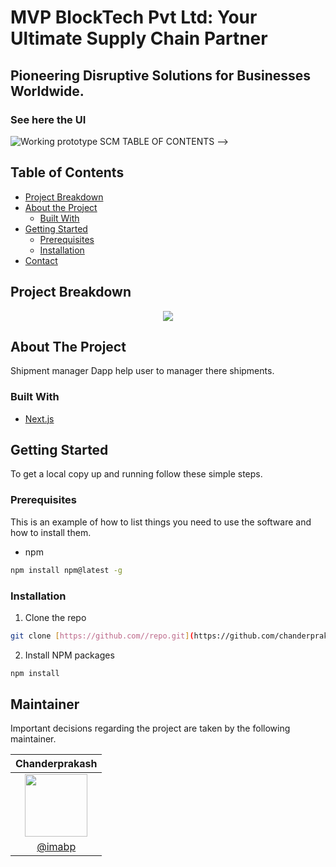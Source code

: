 # MVP BlockTech Pvt Ltd: Your Ultimate Supply Chain Partner
## Pioneering Disruptive Solutions for Businesses Worldwide.

### See here the UI

![Working prototype SCM](https://github.com/chanderprakash20/tracker/assets/132908264/f426a4a2-26c7-4c52-95c7-852e4b254b20)
TABLE OF CONTENTS -->

## Table of Contents
- [Project Breakdown](#project-breakdown)
- [About the Project](#about-the-project)
  - [Built With](#built-with)
- [Getting Started](#getting-started)
  - [Prerequisites](#prerequisites)
  - [Installation](#installation)
- [Contact](#maintainer)

<!-- Project Breakdown -->
## Project Breakdown 

<p align="center">
<img src="./public/breakdown.png"/>
</p>

<!-- ABOUT THE PROJECT -->

## About The Project

Shipment manager Dapp help user to manager there shipments.
<!-- Here's a blank template to get started:
**To avoid retyping too much info. Do a search and replace with your text editor for the following:**
`github_username`, `repo`, `twitter_handle`, `email` -->

### Built With

- [Next.js]([https://reactjs.org/](https://nextjs.org/))

<!-- GETTING STARTED -->

## Getting Started

To get a local copy up and running follow these simple steps.

### Prerequisites

This is an example of how to list things you need to use the software and how to install them.

- npm

```sh
npm install npm@latest -g
```

### Installation

1. Clone the repo

```sh
git clone [https://github.com//repo.git](https://github.com/chanderprakash20/tracker.git)
```

2. Install NPM packages

```sh
npm install
```



## Maintainer
Important decisions regarding the project are taken by the following maintainer.

| Chanderprakash        |
| :-------------: |
| <img  height="100" width="100" src="[https://avatars3.githubusercontent.com/u/53480076?s=460&u=c1aad58f1a773750a47475682afa80ac3b74f583&v=4](https://avatars.githubusercontent.com/u/132908264?v=4)">      |
| [@imabp](https://github.com/chanderprakash20)      |



